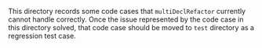 This directory records some code cases that `multiDeclRefactor` currently cannot handle correctly.
Once the issue represented by the code case in this directory solved, that code case should be moved to `test` directory as a regression test case.